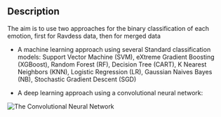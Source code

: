 Description 
----------

The aim is to use two approaches for the binary classification of each emotion, first for Ravdess data, then for merged data


* A machine learning approach using several Standard classification models:
  Support Vector Machine (SVM), eXtreme Gradient Boosting (XGBoost), Random Forest (RF), Decision Tree (CART), K Nearest Neighbors (KNN), Logistic Regression (LR), Gaussian Naives Bayes (NB), Stochastic Gradient Descent (SGD)
  
  
* A deep learning approach using a convolutional neural network:


![The Convolutional Neural Network](modele.png)
